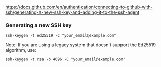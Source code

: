 https://docs.github.com/en/authentication/connecting-to-github-with-ssh/generating-a-new-ssh-key-and-adding-it-to-the-ssh-agent

### Generating a new SSH key

```
ssh-keygen -t ed25519 -C "your_email@example.com"
```

Note: If you are using a legacy system that doesn't support the Ed25519 algorithm, use:
```
ssh-keygen -t rsa -b 4096 -C "your_email@example.com"
```

